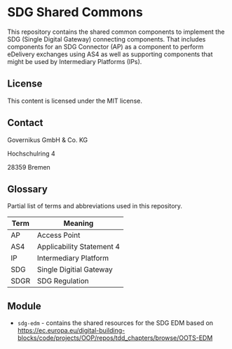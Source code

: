 # SDG Shared Commons

This repository contains the shared common components to implement the SDG (Single Digital Gateway) connecting components.
That includes components for an SDG Connector (AP) as a component to perform eDelivery exchanges using AS4 as well as supporting components that might be used by Intermediary Platforms (IPs).

## License

This content is licensed under the MIT license.

## Contact

Governikus GmbH & Co. KG

Hochschulring 4

28359 Bremen

## Glossary

Partial list of terms and abbreviations used in this repository.

| Term | Meaning |
| ---- | ------- |
| AP | Access Point |
| AS4 | Applicability Statement 4 |
| IP | Intermediary Platform |
| SDG | Single Digitial Gateway |
| SDGR | SDG Regulation |

## Module

* `sdg-edm` - contains the shared resources for the SDG EDM based on https://ec.europa.eu/digital-building-blocks/code/projects/OOP/repos/tdd_chapters/browse/OOTS-EDM
